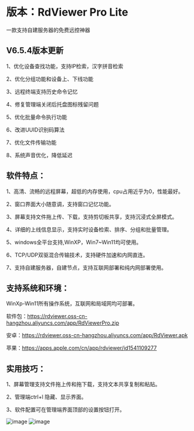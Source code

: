 # 版本：RdViewer Pro Lite

一款支持自建服务器的免费远控神器

## V6.5.4版本更新

1、优化设备查找功能，支持IP检索，汉字拼音检索

2、优化分组功能和设备上、下线功能

3、远程终端支持历史命令记忆

4、修复管理端关闭后托盘图标残留问题

5、优化批量命令执行功能

6、改进UUID识别码算法

7、优化文件传输功能

8、系统声音优化，降低延迟



## 软件特点：

1、高清、流畅的远程屏幕，超低的内存使用，cpu占用近乎为0，性能最好。

2、窗口界面大小随意调，支持窗口记忆功能。

3、屏幕支持文件拖上传、下载，支持剪切板共享，支持沉浸式全屏模式。

4、详细的上线信息显示，支持实时设备检索、排序、分组和批量管理。

5、windows全平台支持,WinXP，Win7~Win11均可使用。

6、TCP/UDP双驱混合传输技术，支持硬件加速和内网直连。

7、支持自建服务器，自建节点，支持互联网部署和纯内网部署使用。


## 支持系统和环境：

WinXp-Win11所有操作系统，互联网和局域网均可部署。

软件包：https://rdviewer.oss-cn-hangzhou.aliyuncs.com/app/RdViewerPro.zip

安卓：https://rdviewer.oss-cn-hangzhou.aliyuncs.com/app/RdViewer.apk

苹果：https://apps.apple.com/cn/app/rdviewer/id1541109277

## 实用技巧：
1、屏幕管理支持文件拖上传和拖下载，支持文本共享复制和粘贴。

2、管理端ctrl+l 隐藏、显示界面。

3、软件配置可在管理端界面顶部的设置按钮打开。

![image](https://user-images.githubusercontent.com/69678347/176330704-066dfd0d-379b-4ff3-8fa4-42c238fee69d.png)
![image](https://user-images.githubusercontent.com/69678347/208793930-98c8e0e8-69db-4599-ae67-a13b8866c88c.png)

